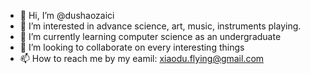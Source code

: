 - 👋 Hi, I’m @dushaozaici
- 👀 I’m interested in advance science, art, music, instruments playing.
- 🌱 I’m currently learning computer science as an undergraduate
- 💞️ I’m looking to collaborate on every interesting things
- 📫 How to reach me by my eamil: xiaodu.flying@gmail.com

<!---
dushaozaici/dushaozaici is a ✨ special ✨ repository because its `README.md` (this file) appears on your GitHub profile.
You can click the Preview link to take a look at your changes.
--->
